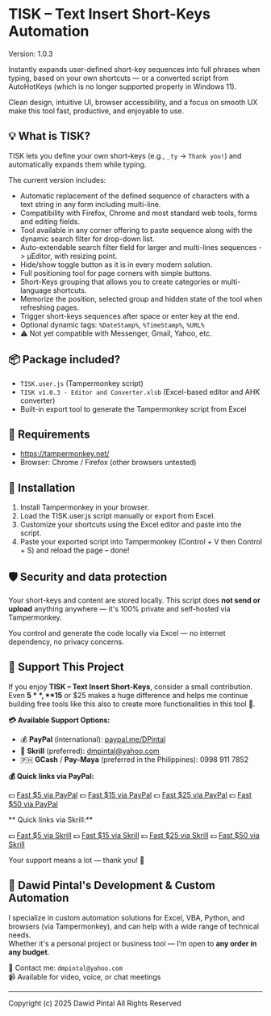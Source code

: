 # TISK – Text Insert Short-Keys Automation

Version: 1.0.3

Instantly expands user-defined short-key sequences into full phrases when typing, based on your own shortcuts — or a converted script from AutoHotKeys (which is no longer supported properly in Windows 11). 

Clean design, intuitive UI, browser accessibility, and a focus on smooth UX make this tool fast, productive, and enjoyable to use.

## 💡 What is TISK?

TISK lets you define your own short-keys (e.g., `_ty` → `Thank you!`) and automatically expands them while typing.

The current version includes:
- Automatic replacement of the defined sequence of characters with a text string in any form including multi-line.
- Compatibility with Firefox, Chrome and most standard web tools, forms and editing fields.
- Tool available in any corner offering to paste sequence along with the dynamic search filter for drop-down list.
- Auto-extendable search filter field for larger and multi-lines sequences -> µEditor, with resizing point.
- Hide/show toggle button as it is in every modern solution.
- Full positioning tool for page corners with simple buttons.
- Short-Keys grouping that allows you to create categories or multi-language shortcuts.
- Memorize the position, selected group and hidden state of the tool when refreshing pages.
- Trigger short-keys sequences after space or enter key at the end.
- Optional dynamic tags: `%DateStamp%`, `%TimeStamp%`, `%URL%`
- ⚠️ Not yet compatible with Messenger, Gmail, Yahoo, etc.

## 📦 Package included?

- `TISK.user.js` (Tampermonkey script)
- `TISK v1.0.3 - Editor and Converter.xlsb` (Excel-based editor and AHK converter)
- Built-in export tool to generate the Tampermonkey script from Excel

## 🧩 Requirements

- https://tampermonkey.net/
- Browser: Chrome / Firefox (other browsers untested)

## 💾 Installation

1. Install Tampermonkey in your browser.
2. Load the TISK.user.js script manually or export from Excel.
3. Customize your shortcuts using the Excel editor and paste into the script.
4. Paste your exported script into Tampermonkey (Control + V then Control + S) and reload the page – done!

## 🛡 Security and data protection

Your short-keys and content are stored locally. This script does **not send or upload** anything anywhere — it's 100% private and self-hosted via Tampermonkey. 

You control and generate the code locally via Excel — no internet dependency, no privacy concerns.

## 🙌 Support This Project

If you enjoy **TISK – Text Insert Short-Keys**, consider a small contribution.
Even **$5**, **$15** or $25 makes a huge difference and helps me continue building free tools like this also to create more functionalities in this tool 🙏.

**💳 Available Support Options:**

- 💰 **PayPal** (international): [paypal.me/DPintal](https://paypal.me/DPintal)
- 📧 **Skrill** (preferred): dmpintal@yahoo.com
- 🇵🇭  **GCash** / **Pay-Maya** (preferred in the Philippines): 0998 911 7852

**💰 Quick links via PayPal:**

💵 [Fast $5 via PayPal](https://www.paypal.com/donate/?business=DPintal&amount=5&currency_code=USD)
💵 [Fast $15 via PayPal](https://www.paypal.com/donate/?business=DPintal&amount=15&currency_code=USD)
💵 [Fast $25 via PayPal](https://www.paypal.com/donate/?business=DPintal&amount=25&currency_code=USD)
💵 [Fast $50 via PayPal](https://www.paypal.com/donate/?business=DPintal&amount=50&currency_code=USD)

** Quick links via Skrill:**

💵 [Fast $5 via Skrill](https://www.skrill.com/app/send.pl?to=dmpintal@yahoo.com&amount=5&currency=USD)
💵 [Fast $15 via Skrill](https://www.skrill.com/app/send.pl?to=dmpintal@yahoo.com&amount=15&currency=USD)
💵 [Fast $25 via Skrill](https://www.skrill.com/app/send.pl?to=dmpintal@yahoo.com&amount=25&currency=USD)
💵 [Fast $50 via Skrill](https://www.skrill.com/app/send.pl?to=dmpintal@yahoo.com&amount=50&currency=USD)

Your support means a lot — thank you! 💛

## 💼 Dawid Pintal's Development & Custom Automation

I specialize in custom automation solutions for Excel, VBA, Python, and browsers (via Tampermonkey), and can help with a wide range of technical needs.  
Whether it's a personal project or business tool — I’m open to **any order in any budget**.

📧 Contact me: `dmpintal@yahoo.com`  
📹 Available for video, voice, or chat meetings

---

Copyright (c) 2025 Dawid Pintal
All Rights Reserved
